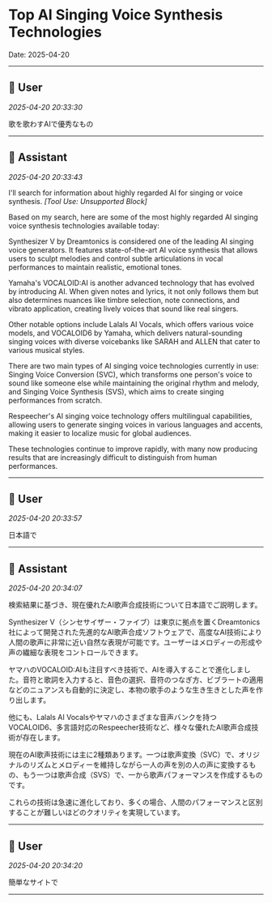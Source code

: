 # Top AI Singing Voice Synthesis Technologies

Date: 2025-04-20

---

## 👤 User
*2025-04-20 20:33:30*

歌を歌わすAIで優秀なもの

---

## 🤖 Assistant
*2025-04-20 20:33:43*

I'll search for information about highly regarded AI for singing or voice synthesis.
*[Tool Use: Unsupported Block]*



Based on my search, here are some of the most highly regarded AI singing voice synthesis technologies available today:

Synthesizer V by Dreamtonics is considered one of the leading AI singing voice generators. It features state-of-the-art AI voice synthesis that allows users to sculpt melodies and control subtle articulations in vocal performances to maintain realistic, emotional tones.

Yamaha's VOCALOID:AI is another advanced technology that has evolved by introducing AI. When given notes and lyrics, it not only follows them but also determines nuances like timbre selection, note connections, and vibrato application, creating lively voices that sound like real singers.

Other notable options include Lalals AI Vocals, which offers various voice models, and VOCALOID6 by Yamaha, which delivers natural-sounding singing voices with diverse voicebanks like SARAH and ALLEN that cater to various musical styles.

There are two main types of AI singing voice technologies currently in use: Singing Voice Conversion (SVC), which transforms one person's voice to sound like someone else while maintaining the original rhythm and melody, and Singing Voice Synthesis (SVS), which aims to create singing performances from scratch.

Respeecher's AI singing voice technology offers multilingual capabilities, allowing users to generate singing voices in various languages and accents, making it easier to localize music for global audiences.

These technologies continue to improve rapidly, with many now producing results that are increasingly difficult to distinguish from human performances.

---

## 👤 User
*2025-04-20 20:33:57*

日本語で

---

## 🤖 Assistant
*2025-04-20 20:34:07*

検索結果に基づき、現在優れたAI歌声合成技術について日本語でご説明します。

Synthesizer V（シンセサイザー・ファイブ）は東京に拠点を置くDreamtonics社によって開発された先進的なAI歌声合成ソフトウェアで、高度なAI技術により人間の歌声に非常に近い自然な表現が可能です。ユーザーはメロディーの形成や声の繊細な表現をコントロールできます。

ヤマハのVOCALOID:AIも注目すべき技術で、AIを導入することで進化しました。音符と歌詞を入力すると、音色の選択、音符のつなぎ方、ビブラートの適用などのニュアンスも自動的に決定し、本物の歌手のような生き生きとした声を作り出します。

他にも、Lalals AI Vocalsやヤマハのさまざまな音声バンクを持つVOCALOID6、多言語対応のRespeecher技術など、様々な優れたAI歌声合成技術が存在します。

現在のAI歌声技術には主に2種類あります。一つは歌声変換（SVC）で、オリジナルのリズムとメロディーを維持しながら一人の声を別の人の声に変換するもの、もう一つは歌声合成（SVS）で、一から歌声パフォーマンスを作成するものです。

これらの技術は急速に進化しており、多くの場合、人間のパフォーマンスと区別することが難しいほどのクオリティを実現しています。

---

## 👤 User
*2025-04-20 20:34:20*

簡単なサイトで

---
